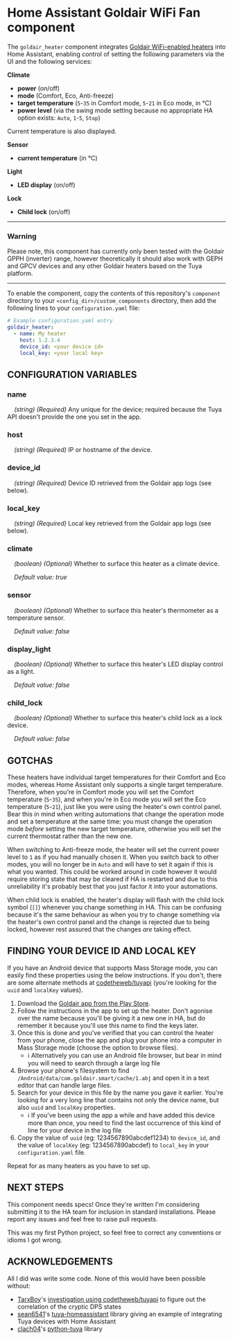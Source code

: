Home Assistant Goldair WiFi Fan component
============================================

The `goldair_heater` component integrates 
[Goldair WiFi-enabled heaters](http://www.goldair.co.nz/product-catalogue/heating/wifi-heaters) into Home Assistant, 
enabling control of setting the following parameters via the UI and the following services:

**Climate**
* **power** (on/off)
* **mode** (Comfort, Eco, Anti-freeze)
* **target temperature** (`5`-`35` in Comfort mode, `5`-`21` in Eco mode, in °C)
* **power level** (via the swing mode setting because no appropriate HA option exists: `Auto`, `1`-`5`, `Stop`)

Current temperature is also displayed.

**Sensor**
* **current temperature** (in °C)

**Light**
* **LED display** (on/off)

**Lock**
* **Child lock** (on/off)

---

### Warning
Please note, this component has currently only been tested with the Goldair GPPH (inverter) range, however theoretically 
it should also work with GEPH and GPCV devices and any other Goldair heaters based on the Tuya platform.

---

To enable the component, copy the contents of this repository's `component` directory to your
`<config_dir>/custom_components` directory, then add the following lines to your `configuration.yaml` file:

```yaml
# Example configuration.yaml entry
goldair_heater:
  - name: My heater
    host: 1.2.3.4
    device_id: <your device id>
    local_key: <your local key>
```

CONFIGURATION VARIABLES
-----------------------

### name
&nbsp;&nbsp;&nbsp;&nbsp;*(string) (Required)* Any unique for the device; required because the Tuya API doesn't provide
                                              the one you set in the app.

### host
&nbsp;&nbsp;&nbsp;&nbsp;*(string) (Required)* IP or hostname of the device.

### device_id
&nbsp;&nbsp;&nbsp;&nbsp;*(string) (Required)* Device ID retrieved from the Goldair app logs (see below).

### local_key
&nbsp;&nbsp;&nbsp;&nbsp;*(string) (Required)* Local key retrieved from the Goldair app logs (see below).

### climate
&nbsp;&nbsp;&nbsp;&nbsp;*(boolean) (Optional)* Whether to surface this heater as a climate device.

&nbsp;&nbsp;&nbsp;&nbsp;*Default value: true* 

### sensor
&nbsp;&nbsp;&nbsp;&nbsp;*(boolean) (Optional)* Whether to surface this heater's thermometer as a temperature sensor.

&nbsp;&nbsp;&nbsp;&nbsp;*Default value: false* 

### display_light
&nbsp;&nbsp;&nbsp;&nbsp;*(boolean) (Optional)* Whether to surface this heater's LED display control as a light.

&nbsp;&nbsp;&nbsp;&nbsp;*Default value: false* 

### child_lock
&nbsp;&nbsp;&nbsp;&nbsp;*(boolean) (Optional)* Whether to surface this heater's child lock as a lock device.

&nbsp;&nbsp;&nbsp;&nbsp;*Default value: false* 

GOTCHAS
-------
These heaters have individual target temperatures for their Comfort and Eco modes, whereas Home Assistant only supports
a single target temperature. Therefore, when you're in Comfort mode you will set the Comfort temperature (`5`-`35`), and
when you're in Eco mode you will set the Eco temperature (`5`-`21`), just like you were using the heater's own control 
panel. Bear this in mind when writing automations that change the operation mode and set a temperature at the same time: 
you must change the operation mode *before* setting the new target temperature, otherwise you will set the current 
thermostat rather than the new one. 

When switching to Anti-freeze mode, the heater will set the current power level to `1` as if you had manually chosen it.
When you switch back to other modes, you will no longer be in `Auto` and will have to set it again if this is what you
wanted. This could be worked around in code however it would require storing state that may be cleared if HA is
restarted and due to this unreliability it's probably best that you just factor it into your automations.

When child lock is enabled, the heater's display will flash with the child lock symbol (`[]`) whenever you change
something in HA. This can be confusing because it's the same behaviour as when you try to change something via the
heater's own control panel and the change is rejected due to being locked, however rest assured that the changes *are* 
taking effect.

FINDING YOUR DEVICE ID AND LOCAL KEY
------------------------------------

If you have an Android device that supports Mass Storage mode, you can easily find these properties using the below 
instructions. If you don't, there are some alternate methods at 
[codetheweb/tuyapi](https://github.com/codetheweb/tuyapi/blob/master/docs/SETUP.md) (you're looking for the `uuid` and
`localKey` values).

1. Download the [Goldair app from the Play Store](https://play.google.com/store/apps/details?id=com.goldair.smart).
2. Follow the instructions in the app to set up the heater. Don't agonise over the name because you'll be giving it a 
   new one in HA, but do remember it because you'll use this name to find the keys later.
3. Once this is done and you've verified that you can control the heater from your phone, close the app and plug your 
   phone into a computer in Mass Storage mode (choose the option to browse files). 
    * ℹ Alternatively you can use an Android file browser, but bear in mind you will need to search through a large log
        file
4. Browse your phone's filesystem to find `/Android/data/com.goldair.smart/cache/1.abj` and open it in a text editor 
   that can handle large files.
5. Search for your device in this file by the name you gave it earlier. You're looking for a very long line that 
   contains not only the device name, but also `uuid` and `localKey` properties. 
    * ℹ If you've been using the app a while and have added this device more than once, you need to find the last 
        occurrence of this kind of line for your device in the log file
6. Copy the value of `uuid` (eg: 1234567890abcdef1234) to `device_id`, and the value of `localKey` 
   (eg: 1234567890abcdef) to `local_key` in your `configuration.yaml` file.

Repeat for as many heaters as you have to set up.

NEXT STEPS
----------
This component needs specs! Once they're written I'm considering submitting it to the HA team for inclusion in standard 
installations. Please report any issues and feel free to raise pull requests.

This was my first Python project, so feel free to correct any conventions or idioms I got wrong.

ACKNOWLEDGEMENTS
----------------
All I did was write some code. None of this would have been possible without:

* [TarxBoy](https://github.com/TarxBoy)'s [investigation using codetheweb/tuyapi](https://github.com/codetheweb/tuyapi/issues/31) to figure out the correlation of the cryptic DPS states 
* [sean6541](https://github.com/sean6541)'s [tuya-homeassistant](https://github.com/sean6541/tuya-homeassistant) library giving an example of integrating Tuya devices with Home Assistant
* [clach04](https://github.com/clach04)'s [python-tuya](https://github.com/clach04/python-tuya) library
